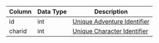 | Column | Data Type | Description                                         |
| ------ | --------- | --------------------------------------------------- |
| id     | int       | [Unique Adventure Identifier](adventure_details.md) |
| charid | int       | [Unique Character Identifier](character_data.md)    |